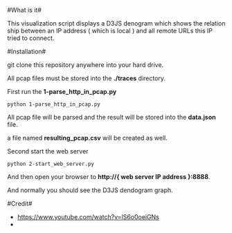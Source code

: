 #What is it#

This visualization script displays a D3JS denogram which shows the relation ship between an IP address ( which is local ) and all remote URLs this IP tried to connect.

#Installation#

git clone this repository anywhere into your hard drive.

All pcap files must be stored into the **./traces** directory.

First run the **1-parse_http_in_pcap.py**

	python 1-parse_http_in_pcap.py
	
All pcap file will be parsed and the result will be stored into the **data.json** file.

a file named **resulting_pcap.csv** will be created as well.

Second start the web server

	python 2-start_web_server.py
	
And then open your browser to **http://{ web server IP address }:8888**.

And normally you should see the D3JS dendogram graph.


#Credit#

- https://www.youtube.com/watch?v=lS6o0oeiGNs
- 

